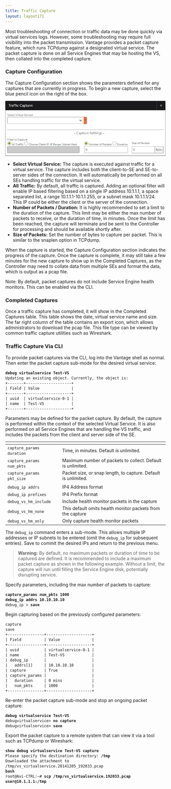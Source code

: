 ```yaml
---
title: Traffic Capture
layout: layout171
---
```

Most troubleshooting of connection or traffic data may be done quickly via virtual services logs. However, some troubleshooting may require full visibility into the packet transmission. Vantage provides a packet capture feature, which runs TCPdump against a designated virtual service. The packet capture is done on all Service Engines that may be hosting the VS, then collated into the completed capture.

### Capture Configuration

The Capture Configuration section shows the parameters defined for any captures that are currently in progress. To begin a new capture, select the blue pencil icon on the right of the box.

<img src="img/ops_traffic_capture.jpg" alt="">

* **Select Virtual Service:** The capture is executed against traffic for a virtual service. The capture includes both the client-to-SE and SE-to-server sides of the connection. It will automatically be performed on all SEs handling traffic for the virtual service. 
* **All Traffic:** By default, all traffic is captured. Adding an optional filter will enable IP based filtering based on a single IP address 10.1.1.1, a space separated list, a range 10.1.1.1-10.1.1.255, or a subnet mask 10.1.1.1/24. This IP could be either the client or the server of the connection. 
* **Number of Packets / Duration:** It is highly recommended to set a limit to the duration of the capture. This limit may be either the max number of packets to receive, or the duration of time, in minutes. Once the limit has been reached, the capture will terminate and be sent to the Controller for processing and should be available shortly after. 
* **Size of Packets:** Set the number of bytes to capture per packet. This is similar to the snaplen option in TCPdump.  

When the capture is started, the Capture Configuration section indicates the progress of the capture. Once the capture is complete, it may still take a few minutes for the new capture to show up in the Completed Captures, as the Controller may need to collate data from multiple SEs and format the data, which is output as a pcap file.

Note: By default, packet captures do not include Service Engine health monitors. This can be enabled via the CLI.

### Completed Captures

Once a traffic capture has completed, it will show in the Completed Captures table. This table shows the date, virtual service name and size. The far right column of the table contains an export icon, which allows administrators to download the pcap file. This file type can be viewed by common traffic capture utilities such as Wireshark.

### Traffic Capture Via CLI

To provide packet captures via the CLI, log into the Vantage shell as normal. Then enter the packet capture sub-mode for the desired virtual service:

<pre class="command-line language-bash" data-prompt=": >" data-output="2-8"><code><strong>debug virtualservice Test-VS</strong>
Updating an existing object. Currently, the object is:
+-------+--------------------+
| Field | Value              |
+-------+--------------------+
| uuid  | virtualservice-0-1 |
| name  | Test-VS            |
+-------+--------------------+</code></pre> 

Parameters may be defined for the packet capture. By default, the capture is performed within the context of the selected Virtual Service. It is also performed on all Service Engines that are handling the VS traffic, and includes the packets from the client and server side of the SE.

<table class="table table-hover table table-bordered table-hover">   
<thead>  
<tr>   
<th> 
</th>
<th> 
</th>
</tr>
</thead>
<tbody>          
<tr>   
<td><code>capture_params duration</code></td>
<td>Time, in minutes. Default is unlimited.</td>
</tr>
<tr>   
<td><code>capture_params num_pkts</code></td>
<td>Maximum number of packets to collect. Default is unlimited.</td>
</tr>
<tr>   
<td><code>capture_params pkt_size</code></td>
<td>Packet size, or snap length, to capture. Default is unlimited.</td>
</tr>
<tr>   
<td></td>
<td></td>
</tr>
<tr>   
<td><code>debug_ip addrs</code></td>
<td>IP4 Address format 
<x.x.x.x> 
</x.x.x.x></td>
</tr>
<tr>   
<td><code>debug_ip prefixes</code></td>
<td>IP4 Prefix format 
<x.x.x.x> 
</x.x.x.x></td>
</tr>
<tr>   
<td><code>debug_vs_hm_include</code></td>
<td>Include health monitor packets in the capture</td>
</tr>
<tr>   
<td><code>debug_vs_hm_none</code></td>
<td>This default omits health monitor packets from the capture</td>
</tr>
<tr>   
<td><code>debug_vs_hm_only</code></td>
<td>Only capture health monitor packets</td>
</tr>
</tbody>
</table> 

The <code>debug_ip</code> command enters a sub-mode. This allows multiple IP addresses or IP subnets to be entered (omit the <code>debug_ip</code> for subsequent entries). Save to commit the desired IPs and return to the previous menu.

> <strong>Warning:</strong> By default, no maximum packets or duration of time to be captured are defined. It is recommended to include a maximum packet capture as shown in the following example. Without a limit, the capture will run until filling the Service Engine disk, potentially disrupting service.
 

Specify parameters, including the max number of packets to capture:

<pre class="command-line language-bash" data-prompt=": debugvirtualservice>"><code><strong>capture_params num_pkts 1000</strong>
<strong>debug_ip addrs 10.10.10.10</strong>
debug_ip &gt; <strong>save</strong></code></pre> 

Begin capturing based on the previously configured parameters:

<pre class="command-line language-bash" data-prompt=": debugvirtualservice>" data-output="3-14"><code>capture
save
+----------------+--------------------+
| Field          | Value              |
+----------------+--------------------+
| uuid           | virtualservice-0-1 |
| name           | Test-VS            |
| debug_ip       |                    |
|   addrs[1]     | 10.10.10.10        |
| capture        | True               |
| capture_params |                    |
|   duration     | 0 mins             |
|   num_pkts     | 1000               |
+----------------+--------------------+</code></pre> 

Re-enter the packet capture sub-mode and stop an ongoing packet capture:

<pre class="command-line language-bash" data-prompt=": >"><code><strong>debug virtualservice Test-VS</strong>
debugvirtualservice&gt; <strong>no capture</strong>
debugvirtualservice&gt; <strong>save</strong></code></pre> 

Export the packet capture to a remote system that can view it via a tool such as TCPdump or Wireshark:

<pre class="command-line language-bash" data-prompt=": >" data-output="2-3"><code><strong>show debug virtualservice Test-VS capture</strong>
Please specify the destination directory: <strong>/tmp</strong>
Downloaded the attachment to /tmp/vs_virtualservice.20141205_192033.pcap
<strong>bash</strong>
root@Avi-CTRL:~# <strong>scp /tmp/vs_virtualservice.192033.pcap user@10.1.1.1:/tmp</strong></code></pre>  